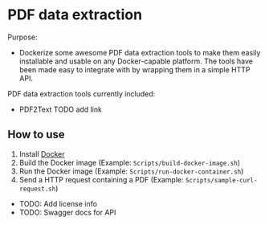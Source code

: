 # PDF data extraction




Purpose: 
* Dockerize some awesome PDF data extraction tools to make them easily installable and usable on any Docker-capable platform.
The tools have been made easy to integrate with by wrapping them in a simple HTTP API.


PDF data extraction tools currently included:
* PDF2Text 
TODO add link

## How to use

1. Install [Docker](https://docs.docker.com/install/)
1. Build the Docker image (Example: `Scripts/build-docker-image.sh`)
1. Run the Docker image (Example: `Scripts/run-docker-container.sh`)
1. Send a HTTP request containing a PDF (Example: `Scripts/sample-curl-request.sh`)


* TODO: Add license info
* TODO: Swagger docs for API